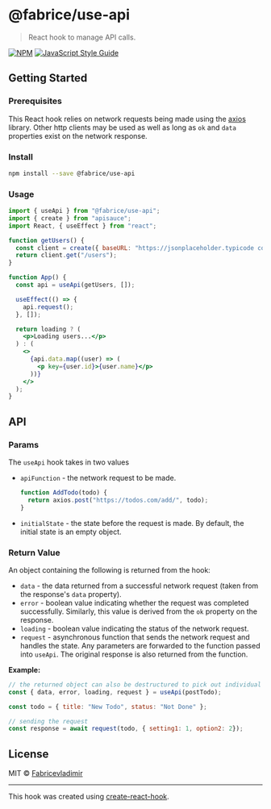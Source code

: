 # @fabrice/use-api

> React hook to manage API calls.

[![NPM](https://img.shields.io/npm/v/@fabrice/use-api.svg)](https://www.npmjs.com/package/@fabrice/use-api) [![JavaScript Style Guide](https://img.shields.io/badge/code_style-standard-brightgreen.svg)](https://standardjs.com)

## Getting Started

### Prerequisites

This React hook relies on network requests being made using the [axios](https://github.com/axios/axios) library. Other http clients may be used as well as long as `ok` and `data` properties exist on the network response.

### Install

```bash
npm install --save @fabrice/use-api
```

### Usage

```jsx
import { useApi } from "@fabrice/use-api";
import { create } from "apisauce";
import React, { useEffect } from "react";

function getUsers() {
  const client = create({ baseURL: "https://jsonplaceholder.typicode com" });
  return client.get("/users");
}

function App() {
  const api = useApi(getUsers, []);

  useEffect(() => {
    api.request();
  }, []);

  return loading ? (
    <p>Loading users...</p>
  ) : (
    <>
      {api.data.map((user) => (
        <p key={user.id}>{user.name}</p>
      ))}
    </>
  );
}
```

## API

### Params

The `useApi` hook takes in two values

- `apiFunction` - the network request to be made.

  ```javaScript
  function AddTodo(todo) {
    return axios.post("https://todos.com/add/", todo);
  }
  ```

- `initialState` - the state before the request is made. By default, the initial state is an empty object.

### Return Value

An object containing the following is returned from the hook:

- `data` - the data returned from a successful network request (taken from the response's `data` property).
- `error` - boolean value indicating whether the request was completed successfully. Similarly, this value is derived from the `ok` property on the response.
- `loading` - boolean value indicating the status of the network request.
- `request` - asynchronous function that sends the network request and handles the state. Any parameters are forwarded to the function passed into `useApi`. The original response is also returned from the function.

**Example:**

```javaScript
// the returned object can also be destructured to pick out individual properties
const { data, error, loading, request } = useApi(postTodo);

const todo = { title: "New Todo", status: "Not Done" };

// sending the request
const response = await request(todo, { setting1: 1, option2: 2});
```

## License

MIT © [Fabricevladimir](https://github.com/Fabricevladimir)

---

This hook was created using [create-react-hook](https://github.com/hermanya/create-react-hook).
